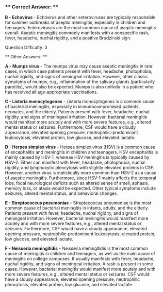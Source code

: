 ### ** Correct Answer: **

**B - Echovirus** - Echovirus and other enteroviruses are typically responsible for summer outbreaks of aseptic meningitis, especially in children and teenagers. Enteroviruses are the most common cause of aseptic meningitis overall. Aseptic meningitis commonly manifests with a nonspecific rash, fever, headache, nuchal rigidity, and a positive Brudzinski sign.

Question Difficulty: 3

** Other Answers: **

**A - Mumps virus** - The mumps virus may cause aseptic meningitis in rare cases, in which case patients present with fever, headache, photophobia, nuchal rigidity, and signs of meningeal irritation. However, other classic symptoms of mumps, e.g., inflammation of the salivary glands (particularly parotitis), would also be expected. Mumps is also unlikely in a patient who has received all age-appropriate vaccinations.

**C - Listeria monocytogenes** - Listeria monocytogenes is a common cause of bacterial meningitis, especially in immunocompromised patients, neonates, and the elderly. Patients present with fever, headache, nuchal rigidity, and signs of meningeal irritation. However, bacterial meningitis would manifest more acutely and with more severe features, e.g., altered mental status or seizures. Furthermore, CSF would have a cloudy appearance, elevated opening pressure, neutrophilic-predominant leukocytosis, elevated protein, low glucose, and elevated lactate.

**D - Herpes simplex virus** - Herpes simplex virus (HSV) is a common cause of encephalitis and meningitis in children and teenagers. HSV encephalitis is mainly caused by HSV-1, whereas HSV meningitis is typically caused by HSV-2. Either can manifest with fever, headache, photophobia, nuchal rigidity, and lymphocytic pleocytosis with slightly elevated proteins in CSF. However, another virus is statistically more common than HSV-2 as a cause of aseptic meningitis. Furthermore, since HSV-1 mainly affects the temporal lobe, focal neurological deficits such as altered sense of smell, aphasia, memory loss, or ataxia would be expected. Other typical symptoms include seizures, altered mental status, and behavioral changes.

**E - Streptococcus pneumoniae** - Streptococcus pneumoniae is the most common cause of bacterial meningitis in infants, adults, and the elderly. Patients present with fever, headache, nuchal rigidity, and signs of meningeal irritation. However, bacterial meningitis would manifest more acutely and with more severe features, e.g., altered mental status or seizures. Furthermore, CSF would have a cloudy appearance, elevated opening pressure, neutrophilic-predominant leukocytosis, elevated protein, low glucose, and elevated lactate.

**F - Neisseria meningitidis** - Neisseria meningitidis is the most common cause of meningitis in children and teenagers, as well as the main cause of meningitis on college campuses. It usually manifests with fever, headache, nuchal rigidity, and signs of meningeal irritation. A rash is present in some cases. However, bacterial meningitis would manifest more acutely and with more severe features, e.g., altered mental status or seizures. CSF would have a cloudy appearance, elevated opening pressure, neutrophilic pleocytosis, elevated protein, low glucose, and elevated lactate.

